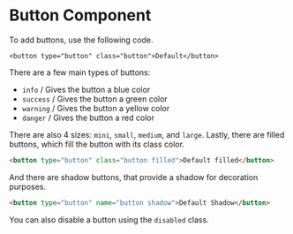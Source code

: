 # Button Component

To add buttons, use the following code.

```
<button type="button" class="button">Default</button>
```

There are a few main types of buttons:
- ```info``` / Gives the button a blue color
- ```success``` / Gives the button a green color
- ```warning``` / Gives the button a yellow color
- ```danger``` / Gives the button a red color

There are also 4 sizes: ```mini```, ```small```, ````medium````, and ```large```. Lastly, there are filled buttons, which fill the button with its class color.

```html
<button type="button" class="button filled">Default filled</button>
```

And there are shadow buttons, that provide a shadow for decoration purposes.

```html
<button type="button" name="button shadow">Default Shadow</button>
```
You can also disable a button using the ```disabled``` class.
